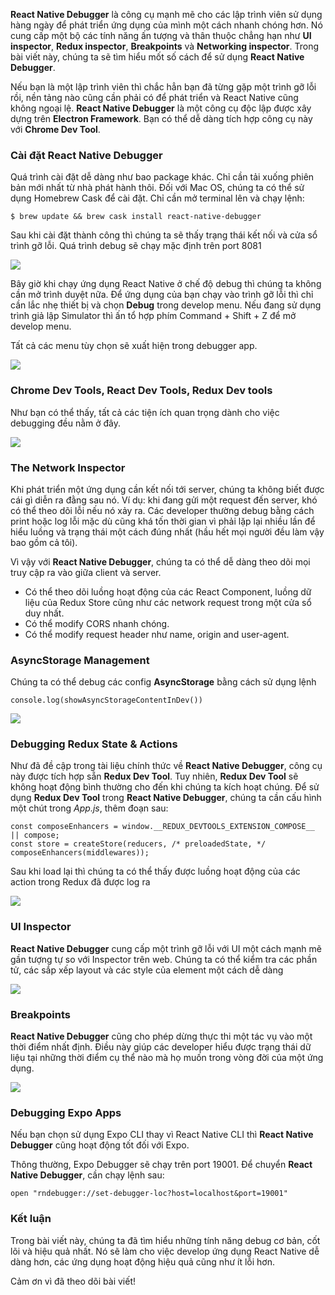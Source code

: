 **React Native Debugger** là công cụ mạnh mẽ cho các lập trình viên sử dụng hàng ngày để phát triển ứng dụng của mình một cách nhanh chóng hơn. Nó cung cấp một bộ các tính năng ấn tượng và thân thuộc chẳng hạn như **UI inspector**, **Redux inspector**, **Breakpoints** và **Networking inspector**. Trong bài viết này, chúng ta sẽ tìm hiểu mốt số cách để sử dụng **React Native Debugger**.

Nếu bạn là một lập trình viên thì chắc hẳn bạn đã từng gặp một trình gỡ lỗi rồi, nền tảng nào cũng cần phải có để phát triển và React Native cũng không ngoại lệ. **React Native Debugger** là một công cụ độc lập được xây dựng trên **Electron Framework**. Bạn có thể dễ dàng tích hợp công cụ này với **Chrome Dev Tool**. 

### Cài đặt React Native Debugger

Quá trình cài đặt dễ dàng như bao package khác. Chỉ cần tải xuống phiên bản mới nhất từ nhà phát hành thôi. Đối với Mac OS, chúng ta có thể sử dụng Homebrew Cask để cài đặt. Chỉ cần mở terminal lên và chạy lệnh:

```
$ brew update && brew cask install react-native-debugger
```

Sau khi cài đặt thành công thì chúng ta sẽ thấy trạng thái kết nối và cửa sổ trình gỡ lỗi. Quá trình debug sẽ chạy mặc định trên port 8081

![](https://images.viblo.asia/ac7eb118-6f61-48d4-b9a9-00d3b835caaf.png)


Bây giờ khi chạy ứng dụng React Native ở chế độ debug thì chúng ta không cần mở trình duyệt nữa. Để ứng dụng của bạn chạy vào trình gỡ lỗi thì chỉ cần lắc nhẹ thiết bị và chọn **Debug** trong develop menu. Nếu đang sử dụng trình giả lập Simulator thì ấn tổ hợp phím Command + Shift + Z để mở develop menu.

Tất cả các menu tùy chọn sẽ xuất hiện trong debugger app.

![](https://images.viblo.asia/01f8b3f3-2943-4186-94bf-8e99c58508d2.png)

### Chrome Dev Tools, React Dev Tools, Redux Dev tools

Như bạn có thể thấy, tất cả các tiện ích quan trọng dành cho việc debugging đều nằm ở đây.

![](https://images.viblo.asia/8146ba93-f197-4b71-abae-0eab6a52d97f.png)

### The Network Inspector

Khi phát triển một ứng dụng cần kết nối tới server, chúng ta không biết được cái gì diễn ra đằng sau nó. Ví dụ: khi đang gửi một request đến server, khó có thể theo dõi lỗi nếu nó xảy ra. Các developer thường debug bằng cách print hoặc log lỗi mặc dù cũng khá tốn thời gian vì phải lặp lại nhiều lần để hiểu luồng và trạng thái một cách đúng nhất (hầu hết mọi người đều làm vậy bao gồm cả tôi).

Vì vậy với **React Native Debugger**, chúng ta có thể dễ dàng theo dõi mọi truy cập ra vào giữa client và server.

* Có thể theo dõi luồng hoạt động của các React Component, luồng dữ liệu của Redux Store cũng như các network request trong một cửa sổ duy nhất.
* Có thể modify CORS nhanh chóng.
* Có thể modify request header như name, origin and user-agent.

### AsyncStorage Management

Chúng ta có thể debug các config **AsyncStorage** bằng cách sử dụng lệnh

```
console.log(showAsyncStorageContentInDev())
```

![](https://images.viblo.asia/9d70c11e-396d-432e-859d-a7078c3537b8.png)

### Debugging Redux State & Actions

Như đã đề cập trong tài liệu chính thức về **React Native Debugger**, công cụ này được tích hợp sẵn **Redux Dev Tool**. Tuy nhiên, **Redux Dev Tool** sẽ không hoạt động bình thường cho đến khi chúng ta kích hoạt chúng. Để sử dụng **Redux Dev Tool** trong **React Native Debugger**, chúng ta cần cấu hình một chút trong *App.js*, thêm đoạn sau:
```
const composeEnhancers = window.__REDUX_DEVTOOLS_EXTENSION_COMPOSE__ || compose;
const store = createStore(reducers, /* preloadedState, */ composeEnhancers(middlewares));
```

Sau khi load lại thì chúng ta có thể thấy được luồng hoạt động của các action trong Redux đã được log ra

![](https://images.viblo.asia/46c793d9-e2fb-4b21-9ea1-5f01efa10475.png)


### UI Inspector

**React Native Debugger** cung cấp một trình gỡ lỗi với UI một cách mạnh mẽ gần tượng tự so với Inspector trên web. Chúng ta có thể kiểm tra các phần tử, các sắp xếp layout và các style của element một cách dễ dàng

![](https://images.viblo.asia/e3fc27d4-bad3-49df-aa1e-1da98fc32cf0.png)

### Breakpoints

**React Native Debugger** cũng cho phép dừng thực thi một tác vụ vào một thời điểm nhất định. Điều này giúp các developer hiểu được trạng thái dữ liệu tại những thời điểm cụ thể nào mà họ muốn trong vòng đời của một ứng dụng.

![](https://images.viblo.asia/415ed4be-cc06-47ef-a019-669b17a9444c.png)

### Debugging Expo Apps

Nếu bạn chọn sử dụng Expo CLI thay vì React Native CLI thì **React Native Debugger** cũng hoạt động tốt đối với Expo.

Thông thường, Expo Debugger sẽ chạy trên port 19001. Để chuyển **React Native Debugger**, cần chạy lệnh sau:

```
open "rndebugger://set-debugger-loc?host=localhost&port=19001"
```

### Kết luận

Trong bài viết này, chúng ta đã tìm hiểu những tính năng debug cơ bản, cốt lõi và hiệu quả nhất. Nó sẽ làm cho việc develop ứng dụng React Native dễ dàng hơn, các ứng dụng hoạt động hiệu quả cũng như ít lỗi hơn.

Cảm ơn vì đã theo dõi bài viết!